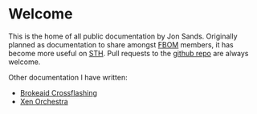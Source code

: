 # Welcome
This is the home of all public documentation by Jon Sands. Originally planned as documentation to share amongst [FBOM](http://fbom.club/) members, it has become more useful on [STH](https://forums.servethehome.com/index.php?threads/brocade-icx6450-icx6610-etc.21107/). Pull requests to the [github repo](https://github.com/Fohdeesha/lab-docu) are always welcome.  

Other documentation I have written:

 - [Brokeaid Crossflashing](http://brokeaid.com/)
 - [Xen Orchestra](https://xen-orchestra.com/docs/)
